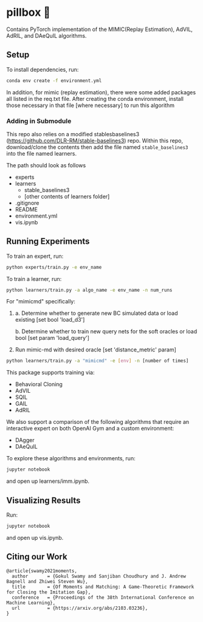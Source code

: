 # pillbox 💊
Contains PyTorch implementation of the MIMIC(Replay Estimation), AdVIL, AdRIL, and DAeQuIL algorithms.

## Setup
To install dependencies, run:
```bash
conda env create -f environment.yml
```

In addition, for mimic (replay estimation), there were some added packages all listed in the req.txt file. After creating the conda environment, install those necessary in that file [where necessary] to run this algorithm

### Adding in Submodule
This repo also relies on a modified stablesbaselines3 (https://github.com/DLR-RM/stable-baselines3) repo. Within this repo, download/clone the contents then add the file named
```stable_baselines3```
into the file named learners.

The path should look as follows
- experts
- learners
   - stable_baselines3
   - [other contents of learners folder]
- .gitignore
- README
- environment.yml
- vis.ipynb

## Running Experiments
To train an expert, run:
```bash
python experts/train.py -e env_name
```

To train a learner, run:
```bash
python learners/train.py -a algo_name -e env_name -n num_runs
```
For "mimicmd" specifically:
1. a. Determine whether to generate new BC simulated data or load existing [set bool 'load_d3']

   b. Determine whether to train new query nets for the soft oracles or load bool [set param 'load_query']

2. Run mimic-md with desired oracle [set 'distance_metric' param]
```bash
python learners/train.py -a "mimicmd" -e [env] -n [number of times]
```

This package supports training via:
- Behavioral Cloning
- AdVIL
- SQIL
- GAIL
- AdRIL

We also support a comparison of the following algorithms that require an interactive expert on both OpenAI Gym and a custom environment:
- DAgger
- DAeQuIL

To explore these algorithms and environments, run:
```bash
jupyter notebook
```
and open up learners/imm.ipynb.

## Visualizing Results
Run:
```bash
jupyter notebook
```
and open up vis.ipynb.

## Citing our Work
```
@article{swamy2021moments,
  author       = {Gokul Swamy and Sanjiban Choudhury and J. Andrew Bagnell and Zhiwei Steven Wu},
  title        = {Of Moments and Matching: A Game-Theoretic Framework for Closing the Imitation Gap},
  conference   = {Proceedings of the 38th International Conference on Machine Learning},
  url          = {https://arxiv.org/abs/2103.03236},
}
```
